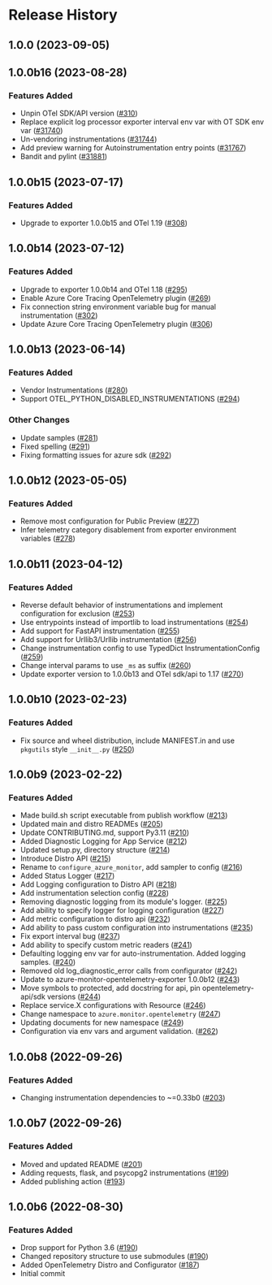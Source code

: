 # Release History

## 1.0.0 (2023-09-05)

## 1.0.0b16 (2023-08-28)

### Features Added

- Unpin OTel SDK/API version
    ([#310](https://github.com/microsoft/ApplicationInsights-Python/pull/310))
- Replace explicit log processor exporter interval env var with OT SDK env var
    ([#31740](https://github.com/Azure/azure-sdk-for-python/pull/31740))
- Un-vendoring instrumentations
    ([#31744](https://github.com/Azure/azure-sdk-for-python/pull/31740))
- Add preview warning for Autoinstrumentation entry points
    ([#31767](https://github.com/Azure/azure-sdk-for-python/pull/31767))
- Bandit and pylint
    ([#31881](https://github.com/Azure/azure-sdk-for-python/pull/31881))

## 1.0.0b15 (2023-07-17)

### Features Added

- Upgrade to exporter 1.0.0b15 and OTel 1.19
    ([#308](https://github.com/microsoft/ApplicationInsights-Python/pull/308))

## 1.0.0b14 (2023-07-12)

### Features Added

- Upgrade to exporter 1.0.0b14 and OTel 1.18
    ([#295](https://github.com/microsoft/ApplicationInsights-Python/pull/295))
- Enable Azure Core Tracing OpenTelemetry plugin
    ([#269](https://github.com/microsoft/ApplicationInsights-Python/pull/269))
- Fix connection string environment variable bug for manual instrumentation
    ([#302](https://github.com/microsoft/ApplicationInsights-Python/pull/302))
- Update Azure Core Tracing OpenTelemetry plugin
    ([#306](https://github.com/microsoft/ApplicationInsights-Python/pull/306))

## 1.0.0b13 (2023-06-14)

### Features Added

- Vendor Instrumentations
    ([#280](https://github.com/microsoft/ApplicationInsights-Python/pull/280))
- Support OTEL_PYTHON_DISABLED_INSTRUMENTATIONS
    ([#294](https://github.com/microsoft/ApplicationInsights-Python/pull/294))

### Other Changes

- Update samples
    ([#281](https://github.com/microsoft/ApplicationInsights-Python/pull/281))
- Fixed spelling
    ([#291](https://github.com/microsoft/ApplicationInsights-Python/pull/291))
- Fixing formatting issues for azure sdk
    ([#292](https://github.com/microsoft/ApplicationInsights-Python/pull/292))

## 1.0.0b12 (2023-05-05)

### Features Added

- Remove most configuration for Public Preview
    ([#277](https://github.com/microsoft/ApplicationInsights-Python/pull/277))
- Infer telemetry category disablement from exporter environment variables
    ([#278](https://github.com/microsoft/ApplicationInsights-Python/pull/278))

## 1.0.0b11 (2023-04-12)

### Features Added

- Reverse default behavior of instrumentations and implement configuration for exclusion
    ([#253](https://github.com/microsoft/ApplicationInsights-Python/pull/253))
- Use entrypoints instead of importlib to load instrumentations
    ([#254](https://github.com/microsoft/ApplicationInsights-Python/pull/254))
- Add support for FastAPI instrumentation
    ([#255](https://github.com/microsoft/ApplicationInsights-Python/pull/255))
- Add support for Urllib3/Urllib instrumentation
    ([#256](https://github.com/microsoft/ApplicationInsights-Python/pull/256))
- Change instrumentation config to use TypedDict InstrumentationConfig
    ([#259](https://github.com/microsoft/ApplicationInsights-Python/pull/259))
- Change interval params to use `_ms` as suffix
    ([#260](https://github.com/microsoft/ApplicationInsights-Python/pull/260))
- Update exporter version to 1.0.0b13 and OTel sdk/api to 1.17
    ([#270](https://github.com/microsoft/ApplicationInsights-Python/pull/270))

## 1.0.0b10 (2023-02-23)

### Features Added

- Fix source and wheel distribution, include MANIFEST.in and use `pkgutils` style `__init__.py`
    ([#250](https://github.com/microsoft/ApplicationInsights-Python/pull/250))

## 1.0.0b9 (2023-02-22)

### Features Added

- Made build.sh script executable from publish workflow
    ([#213](https://github.com/microsoft/ApplicationInsights-Python/pull/213))
- Updated main and distro READMEs
    ([#205](https://github.com/microsoft/ApplicationInsights-Python/pull/205))
- Update CONTRIBUTING.md, support Py3.11
    ([#210](https://github.com/microsoft/ApplicationInsights-Python/pull/210))
- Added Diagnostic Logging for App Service
    ([#212](https://github.com/microsoft/ApplicationInsights-Python/pull/212))
- Updated setup.py, directory structure
    ([#214](https://github.com/microsoft/ApplicationInsights-Python/pull/214))
- Introduce Distro API
    ([#215](https://github.com/microsoft/ApplicationInsights-Python/pull/215))
- Rename to `configure_azure_monitor`, add sampler to config
    ([#216](https://github.com/microsoft/ApplicationInsights-Python/pull/216))
- Added Status Logger
    ([#217](https://github.com/microsoft/ApplicationInsights-Python/pull/217))
- Add Logging configuration to Distro API
    ([#218](https://github.com/microsoft/ApplicationInsights-Python/pull/218))
- Add instrumentation selection config
    ([#228](https://github.com/microsoft/ApplicationInsights-Python/pull/228))
- Removing diagnostic logging from its module's logger.
    ([#225](https://github.com/microsoft/ApplicationInsights-Python/pull/225))
- Add ability to specify logger for logging configuration
    ([#227](https://github.com/microsoft/ApplicationInsights-Python/pull/227))
- Add metric configuration to distro api
    ([#232](https://github.com/microsoft/ApplicationInsights-Python/pull/232))
- Add ability to pass custom configuration into instrumentations
    ([#235](https://github.com/microsoft/ApplicationInsights-Python/pull/235))
- Fix export interval bug
    ([#237](https://github.com/microsoft/ApplicationInsights-Python/pull/237))
- Add ability to specify custom metric readers
    ([#241](https://github.com/microsoft/ApplicationInsights-Python/pull/241))
- Defaulting logging env var for auto-instrumentation. Added logging samples.
    ([#240](https://github.com/microsoft/ApplicationInsights-Python/pull/240))
- Removed old log_diagnostic_error calls from configurator
    ([#242](https://github.com/microsoft/ApplicationInsights-Python/pull/242))
- Update to azure-monitor-opentelemetry-exporter 1.0.0b12
    ([#243](https://github.com/microsoft/ApplicationInsights-Python/pull/243))
- Move symbols to protected, add docstring for api, pin opentelemetry-api/sdk versions
    ([#244](https://github.com/microsoft/ApplicationInsights-Python/pull/244))
- Replace service.X configurations with Resource
    ([#246](https://github.com/microsoft/ApplicationInsights-Python/pull/246))
- Change namespace to `azure.monitor.opentelemetry`
    ([#247](https://github.com/microsoft/ApplicationInsights-Python/pull/247))
- Updating documents for new namespace
    ([#249](https://github.com/microsoft/ApplicationInsights-Python/pull/249))
- Configuration via env vars and argument validation.
    ([#262](https://github.com/microsoft/ApplicationInsights-Python/pull/262))

## 1.0.0b8 (2022-09-26)

### Features Added

- Changing instrumentation dependencies to ~=0.33b0
    ([#203](https://github.com/microsoft/ApplicationInsights-Python/pull/203))

## 1.0.0b7 (2022-09-26)

### Features Added

- Moved and updated README
    ([#201](https://github.com/microsoft/ApplicationInsights-Python/pull/201))
- Adding requests, flask, and psycopg2 instrumentations
    ([#199](https://github.com/microsoft/ApplicationInsights-Python/pull/199))
- Added publishing action
    ([#193](https://github.com/microsoft/ApplicationInsights-Python/pull/193))

## 1.0.0b6 (2022-08-30)

### Features Added

- Drop support for Python 3.6
    ([#190](https://github.com/microsoft/ApplicationInsights-Python/pull/190))
- Changed repository structure to use submodules
    ([#190](https://github.com/microsoft/ApplicationInsights-Python/pull/190))
- Added OpenTelemetry Distro and Configurator
    ([#187](https://github.com/microsoft/ApplicationInsights-Python/pull/187))
- Initial commit
